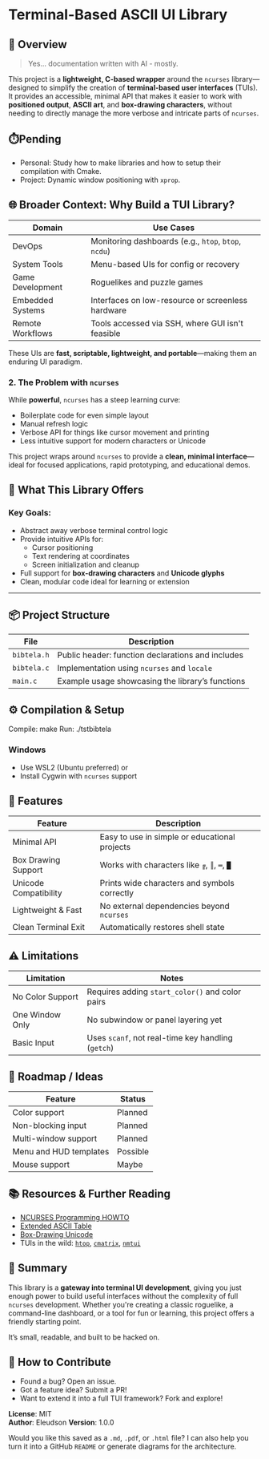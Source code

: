 # Terminal-Based ASCII UI Library

## 🧩 Overview
> Yes... documentation written with AI - mostly.

This project is a **lightweight, C-based wrapper** around the `ncurses` library—designed to simplify the creation of **terminal-based user interfaces** (TUIs). It provides an accessible, minimal API that makes it easier to work with **positioned output**, **ASCII art**, and **box-drawing characters**, without needing to directly manage the more verbose and intricate parts of `ncurses`.

## ⏱️Pending
- Personal: Study how to make libraries and how to setup their compilation with Cmake.
- Project: Dynamic window positioning with `xprop`.

## 🌐 Broader Context: Why Build a TUI Library?


| Domain             | Use Cases                                           |
|--------------------|-----------------------------------------------------|
| DevOps             | Monitoring dashboards (e.g., `htop`, `btop`, `ncdu`)|
| System Tools       | Menu-based UIs for config or recovery               |
| Game Development   | Roguelikes and puzzle games                         |
| Embedded Systems   | Interfaces on low-resource or screenless hardware  |
| Remote Workflows   | Tools accessed via SSH, where GUI isn't feasible    |

These UIs are **fast, scriptable, lightweight, and portable**—making them an enduring UI paradigm.

### 2. The Problem with `ncurses`

While **powerful**, `ncurses` has a steep learning curve:
- Boilerplate code for even simple layout
- Manual refresh logic
- Verbose API for things like cursor movement and printing
- Less intuitive support for modern characters or Unicode

This project wraps around `ncurses` to provide a **clean, minimal interface**—ideal for focused applications, rapid prototyping, and educational demos.

## 🧪 What This Library Offers

### Key Goals:
- Abstract away verbose terminal control logic
- Provide intuitive APIs for:
  - Cursor positioning
  - Text rendering at coordinates
  - Screen initialization and cleanup
- Full support for **box-drawing characters** and **Unicode glyphs**
- Clean, modular code ideal for learning or extension

---

## 📦 Project Structure

| File        | Description                                       |
|-------------|---------------------------------------------------|
| `bibtela.h` | Public header: function declarations and includes |
| `bibtela.c` | Implementation using `ncurses` and `locale`       |
| `main.c`    | Example usage showcasing the library’s functions  |

## ⚙️ Compilation & Setup

Compile: make
Run: ./tstbibtela

### Windows

- Use WSL2 (Ubuntu preferred) or
- Install Cygwin with `ncurses` support

## 🧰 Features

| Feature                    | Description                                     |
|----------------------------|-------------------------------------------------|
| Minimal API                | Easy to use in simple or educational projects   |
| Box Drawing Support        | Works with characters like `╔`, `║`, `═`, `█`   |
| Unicode Compatibility      | Prints wide characters and symbols correctly    |
| Lightweight & Fast         | No external dependencies beyond `ncurses`       |
| Clean Terminal Exit        | Automatically restores shell state             |

## ⚠️ Limitations

| Limitation           | Notes                                                  |
|----------------------|--------------------------------------------------------|
| No Color Support     | Requires adding `start_color()` and color pairs        |
| One Window Only      | No subwindow or panel layering yet                     |
| Basic Input          | Uses `scanf`, not real-time key handling (`getch`)     |

## 🔮 Roadmap / Ideas

| Feature                 | Status    |
|-------------------------|-----------|
| Color support           | Planned   |
| Non-blocking input      | Planned   |
| Multi-window support    | Planned   |
| Menu and HUD templates  | Possible  |
| Mouse support           | Maybe     |

## 📚 Resources & Further Reading

- [NCURSES Programming HOWTO](https://tldp.org/HOWTO/NCURSES-Programming-HOWTO/)
- [Extended ASCII Table](https://www.ascii-code.com/)
- [Box-Drawing Unicode](https://www.unicode.org/charts/PDF/U2500.pdf)
- TUIs in the wild: [`htop`](https://htop.dev), [`cmatrix`](https://github.com/abishekvashok/cmatrix), [`nmtui`](https://linux.die.net/man/1/nmtui)

## 🎯 Summary

This library is a **gateway into terminal UI development**, giving you just enough power to build useful interfaces without the complexity of full `ncurses` development. Whether you're creating a classic roguelike, a command-line dashboard, or a tool for fun or learning, this project offers a friendly starting point.

It’s small, readable, and built to be hacked on.

## 🤝 How to Contribute

- Found a bug? Open an issue.  
- Got a feature idea? Submit a PR!  
- Want to extend it into a full TUI framework? Fork and explore!  

**License**: MIT  
**Author**: Eleudson
**Version**: 1.0.0

Would you like this saved as a `.md`, `.pdf`, or `.html` file? I can also help you turn it into a GitHub `README` or generate diagrams for the architecture.
